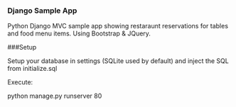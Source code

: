 ### Django Sample App

Python Django MVC sample app showing restaraunt reservations for tables and food menu items. Using Bootstrap & JQuery.


###Setup

Setup your database in settings (SQLite used by default) and inject the SQL from initialize.sql

Execute:

python manage.py runserver 80